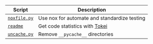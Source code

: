 | Script                     | Description                                                                        |
| -------------------------- | ---------------------------------------------------------------------------------- |
| [`noxfile.py`](noxfile.py) | Use nox for automate and standardize testing                                       |
| [`readme`](readme)         | Get code statistics with [Tokei](https://github.com/XAMPPRocky/tokei)              |
| [`uncache.py`](uncache.py) | Remove `__pycache__` directories                                                   |
